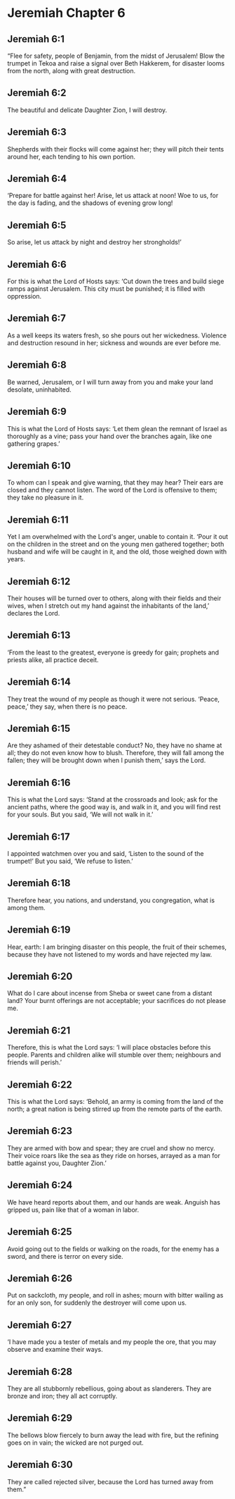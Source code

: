 # Jeremiah Chapter 6

## Jeremiah 6:1
“Flee for safety, people of Benjamin, from the midst of Jerusalem! Blow the trumpet in Tekoa and raise a signal over Beth Hakkerem, for disaster looms from the north, along with great destruction.

## Jeremiah 6:2
The beautiful and delicate Daughter Zion, I will destroy.

## Jeremiah 6:3
Shepherds with their flocks will come against her; they will pitch their tents around her, each tending to his own portion.

## Jeremiah 6:4
‘Prepare for battle against her! Arise, let us attack at noon! Woe to us, for the day is fading, and the shadows of evening grow long!

## Jeremiah 6:5
So arise, let us attack by night and destroy her strongholds!’

## Jeremiah 6:6
For this is what the Lord of Hosts says: ‘Cut down the trees and build siege ramps against Jerusalem. This city must be punished; it is filled with oppression.

## Jeremiah 6:7
As a well keeps its waters fresh, so she pours out her wickedness. Violence and destruction resound in her; sickness and wounds are ever before me.

## Jeremiah 6:8
Be warned, Jerusalem, or I will turn away from you and make your land desolate, uninhabited.

## Jeremiah 6:9
This is what the Lord of Hosts says: ‘Let them glean the remnant of Israel as thoroughly as a vine; pass your hand over the branches again, like one gathering grapes.’

## Jeremiah 6:10
To whom can I speak and give warning, that they may hear? Their ears are closed and they cannot listen. The word of the Lord is offensive to them; they take no pleasure in it.

## Jeremiah 6:11
Yet I am overwhelmed with the Lord's anger, unable to contain it. ‘Pour it out on the children in the street and on the young men gathered together; both husband and wife will be caught in it, and the old, those weighed down with years.

## Jeremiah 6:12
Their houses will be turned over to others, along with their fields and their wives, when I stretch out my hand against the inhabitants of the land,’ declares the Lord.

## Jeremiah 6:13
‘From the least to the greatest, everyone is greedy for gain; prophets and priests alike, all practice deceit.

## Jeremiah 6:14
They treat the wound of my people as though it were not serious. ‘Peace, peace,’ they say, when there is no peace.

## Jeremiah 6:15
Are they ashamed of their detestable conduct? No, they have no shame at all; they do not even know how to blush. Therefore, they will fall among the fallen; they will be brought down when I punish them,’ says the Lord.

## Jeremiah 6:16
This is what the Lord says: ‘Stand at the crossroads and look; ask for the ancient paths, where the good way is, and walk in it, and you will find rest for your souls. But you said, ‘We will not walk in it.’

## Jeremiah 6:17
I appointed watchmen over you and said, ‘Listen to the sound of the trumpet!’ But you said, ‘We refuse to listen.’

## Jeremiah 6:18
Therefore hear, you nations, and understand, you congregation, what is among them.

## Jeremiah 6:19
Hear, earth: I am bringing disaster on this people, the fruit of their schemes, because they have not listened to my words and have rejected my law.

## Jeremiah 6:20
What do I care about incense from Sheba or sweet cane from a distant land? Your burnt offerings are not acceptable; your sacrifices do not please me.

## Jeremiah 6:21
Therefore, this is what the Lord says: ‘I will place obstacles before this people. Parents and children alike will stumble over them; neighbours and friends will perish.’

## Jeremiah 6:22
This is what the Lord says: ‘Behold, an army is coming from the land of the north; a great nation is being stirred up from the remote parts of the earth.

## Jeremiah 6:23
They are armed with bow and spear; they are cruel and show no mercy. Their voice roars like the sea as they ride on horses, arrayed as a man for battle against you, Daughter Zion.’

## Jeremiah 6:24
We have heard reports about them, and our hands are weak. Anguish has gripped us, pain like that of a woman in labor.

## Jeremiah 6:25
Avoid going out to the fields or walking on the roads, for the enemy has a sword, and there is terror on every side.

## Jeremiah 6:26
Put on sackcloth, my people, and roll in ashes; mourn with bitter wailing as for an only son, for suddenly the destroyer will come upon us.

## Jeremiah 6:27
‘I have made you a tester of metals and my people the ore, that you may observe and examine their ways.

## Jeremiah 6:28
They are all stubbornly rebellious, going about as slanderers. They are bronze and iron; they all act corruptly.

## Jeremiah 6:29
The bellows blow fiercely to burn away the lead with fire, but the refining goes on in vain; the wicked are not purged out.

## Jeremiah 6:30
They are called rejected silver, because the Lord has turned away from them.”
